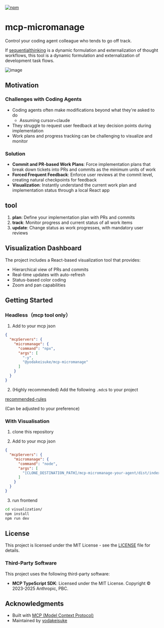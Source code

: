 [![npm](https://img.shields.io/npm/v/@yodakeisuke/mcp-micromanage)](https://www.npmjs.com/package/@yodakeisuke/mcp-micromanage)

# mcp-micromanage

Control your coding agent colleague who tends to go off track.

If [sequentialthinking](https://github.com/modelcontextprotocol/servers/tree/main/src/sequentialthinking) is a dynamic formulation and externalization of thought workflows, this tool is a dynamic formulation and externalization of development task flows.


![image](https://github.com/user-attachments/assets/d3e060a1-77a1-4a86-bd91-e0917cf405ba)

## Motivation

### Challenges with Coding Agents
- Coding agents often make modifications beyond what they're asked to do
    - Assuming cursor+claude
- They struggle to request user feedback at key decision points during implementation
- Work plans and progress tracking can be challenging to visualize and monitor
  
### Solution
- **Commit and PR-based Work Plans**: Force implementation plans that break down tickets into PRs and commits as the minimum units of work
- **Forced Frequent Feedback**: Enforce user reviews at the commit level, creating natural checkpoints for feedback
- **Visualization**: Instantly understand the current work plan and implementation status through a local React app

## tool

1. **plan**: Define your implementation plan with PRs and commits
2. **track**: Monitor progress and current status of all work items
3. **update**: Change status as work progresses, with mandatory user reviews

## Visualization Dashboard

The project includes a React-based visualization tool that provides:

- Hierarchical view of PRs and commits
- Real-time updates with auto-refresh
- Status-based color coding
- Zoom and pan capabilities

## Getting Started

### Headless（mcp tool only）

1. Add to your mcp json
```json
{
  "mcpServers": {
    "micromanage": {
      "command": "npx",
      "args": [
        "-y",
        "@yodakeisuke/mcp-micromanage"
      ]
    }
  }
}
```

2. (Highly recommended) Add the following `.mdc`s to your project

[recommended-rules](https://github.com/yodakeisuke/mcp-micromanage-your-agent/tree/main/.cursor/rules)

(Can be adjusted to your preference)

### With Visualisation

1. clone this repository

2. Add to your mcp json
```json
{
  "mcpServers": {
    "micromanage": {
      "command": "node",
      "args": [
        "[CLONE_DESTINATION_PATH]/mcp-micromanage-your-agent/dist/index.js"
      ]
    }
  }
}
```

3. run frontend
```bash
cd visualization/ 
npm install
npm run dev
```

## License

This project is licensed under the MIT License - see the [LICENSE](LICENSE) file for details.

### Third-Party Software

This project uses the following third-party software:

- **MCP TypeScript SDK**: Licensed under the MIT License. Copyright © 2023-2025 Anthropic, PBC.

## Acknowledgments

- Built with [MCP (Model Context Protocol)](https://github.com/modelcontextprotocol/typescript-sdk)
- Maintained by [yodakeisuke](https://github.com/yodakeisuke)
